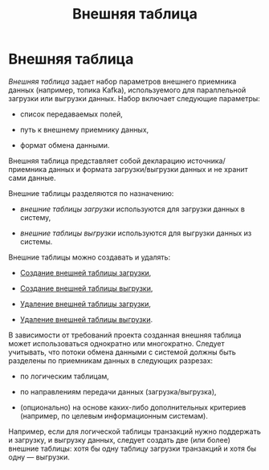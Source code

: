 ﻿---
layout: default
title: Внешняя таблица
nav_order: 6
parent: Основные понятия
has_children: false
has_toc: false
---

Внешняя таблица
=====================

_Внешняя таблица_ задает набор параметров внешнего приемника данных (например, топика Kafka), 
используемого для параллельной загрузки или выгрузки данных. Набор включает следующие 
параметры:

*   список передаваемых полей,

*   путь к внешнему приемнику данных,

*   формат обмена данными.

Внешняя таблица представляет собой декларацию источника/приемника данных и формата 
загрузки/выгрузки данных и не хранит сами данные.

Внешние таблицы разделяются по назначению:

*   _внешние таблицы загрузки_ используются для загрузки данных в систему,

*   _внешние таблицы выгрузки_ используются для выгрузки данных из системы.

Внешние таблицы можно создавать и удалять:

*   [Создание внешней таблицы загрузки](../../../Работа_с_системой/Управление_схемой_данных/Создание_внешней_таблицы_загрузки/Создание_внешней_таблицы_загрузки.md),

*   [Создание внешней таблицы выгрузки](../../../Работа_с_системой/Управление_схемой_данных/Создание_внешней_таблицы_выгрузки/Создание_внешней_таблицы_выгрузки.md),

*   [Удаление внешней таблицы загрузки](../../../Работа_с_системой/Управление_схемой_данных/Удаление_внешней_таблицы_загрузки/Удаление_внешней_таблицы_загрузки.md),

*   [Удаление внешней таблицы выгрузки](../../../Работа_с_системой/Управление_схемой_данных/Удаление_внешней_таблицы_выгрузки/Удаление_внешней_таблицы_выгрузки.md).

В зависимости от требований проекта созданная внешняя таблица может использоваться 
однократно или многократно. Следует учитывать, что потоки обмена данными с системой должны 
быть разделены по приемникам данных в следующих разрезах:

*   по логическим таблицам,

*   по направлениям передачи данных (загрузка/выгрузка),

*   (опционально) на основе каких-либо дополнительных критериев (например, по целевым 
    информационным системам).
    
Например, если для логической таблицы транзакций нужно поддержать и загрузку, и выгрузку 
данных, следует создать две (или более) внешние таблицы: хотя бы одну таблицу загрузки 
транзакций и хотя бы одну — выгрузки.